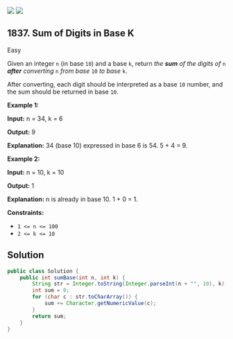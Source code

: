 [![](https://img.shields.io/github/stars/javadev/LeetCode-in-Java?label=Stars&style=flat-square)](https://github.com/javadev/LeetCode-in-Java)
[![](https://img.shields.io/github/forks/javadev/LeetCode-in-Java?label=Fork%20me%20on%20GitHub%20&style=flat-square)](https://github.com/javadev/LeetCode-in-Java/fork)

## 1837\. Sum of Digits in Base K

Easy

Given an integer `n` (in base `10`) and a base `k`, return _the **sum** of the digits of_ `n` _**after** converting_ `n` _from base_ `10` _to base_ `k`.

After converting, each digit should be interpreted as a base `10` number, and the sum should be returned in base `10`.

**Example 1:**

**Input:** n = 34, k = 6

**Output:** 9

**Explanation:** 34 (base 10) expressed in base 6 is 54. 5 + 4 = 9.

**Example 2:**

**Input:** n = 10, k = 10

**Output:** 1

**Explanation:** n is already in base 10. 1 + 0 = 1.

**Constraints:**

*   `1 <= n <= 100`
*   `2 <= k <= 10`

## Solution

```java
public class Solution {
    public int sumBase(int n, int k) {
        String str = Integer.toString(Integer.parseInt(n + "", 10), k);
        int sum = 0;
        for (char c : str.toCharArray()) {
            sum += Character.getNumericValue(c);
        }
        return sum;
    }
}
```